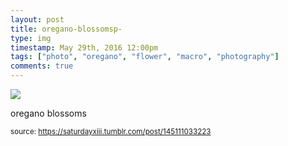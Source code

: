 ```yaml
---
layout: post
title: oregano-blossomsp-
type: img
timestamp: May 29th, 2016 12:00pm
tags: ["photo", "oregano", "flower", "macro", "photography"]
comments: true
---
```

<img src="https://saturdayxiii.github.io/media/145111033223.jpg"/>

oregano blossoms
 
  
<small>source: https://saturdayxiii.tumblr.com/post/145111033223</small>